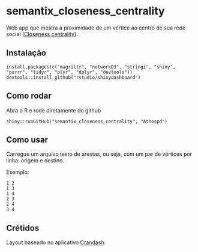 # semantix_closeness_centrality
Web app que mostra a proximidade de um vértice ao centro de sua rede social ([Closeness centrality](https://en.wikipedia.org/wiki/Centrality#Closeness_centrality)). 

## Instalação

```
install.packages(c("magrittr", "networkD3", "stringi", "shiny", "purrr", "tidyr", "plyr", "dplyr", "devtools"))
devtools::install_github("rstudio/shinydashboard")
```
## Como rodar

Abra o R e rode diretamente do github

```
shiny::runGitHub("semantix_closeness_centrality", "Athospd")
```

## Como usar

Carregue um arquivo texto de arestas, ou seja, com um par de vértices por linha: origem e destino.

Exemplo:
```
1 2
1 3
1 4
2 3
2 4
3 4
```

## Crétidos

Layout baseado no aplicativo [Crandash](https://github.com/rstudio/shiny-examples/tree/master/087-crandash).
